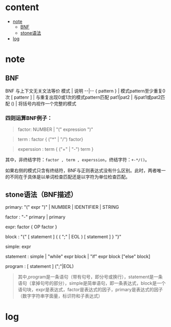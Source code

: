# content
- [note](#note)
    - [BNF](##BNF)
    - [stone语法](##stone语法（BNF描述）)
- [log](#log)

# note

## BNF
BNF 与上下文无关文法等价
模式 | 说明
--|--
{ pattern } | 模式pattern至少重复0次
[ pattenr ] | 与重复出现0或1次的模式pattern匹配
pat1\|pat2 | 与pat1或pat2匹配
() | 将括号内视作一个完整的模式

### 四则运算BNF例子：
> factor: NUMBER | "(" expression ")" 

> term : factor { ("*" | "/") factor}

> experssion : term { ("+" | "-") term }

其中，非终结字符：`factor , term , experssion`，终结字符：`+-*/()`。

如果右侧的模式只含有终结符，BNF与正则表达式没有什么区别。此时，两者唯一的不同在于具体是以单词检查匹配还是以字符为单位检查匹配。

## stone语法（BNF描述） 

primary: "(" expr ")" | NUMBER | IDENTIFIER | STRING

factor : "-" primary | primary

expr: factor { OP factor }

block : "{" [ statement ] { ( ";" | EOL ) [ statement ] } "}"

simple: expr

statement : simple | "while" expr block | "if" expr block ["else" block]

program : [ statement ] (";"|EOL)

> 其中,program是一条语句（带有句号，即分号或换行），statement是一条语句（拿掉句号的部分），simple是简单语句，即一条表达式，block是一个语句块，expr是表达式，factor是表达式的因子，primary是表达式的因子（数字字符串字面量，标识符和子表达式）



# log 




